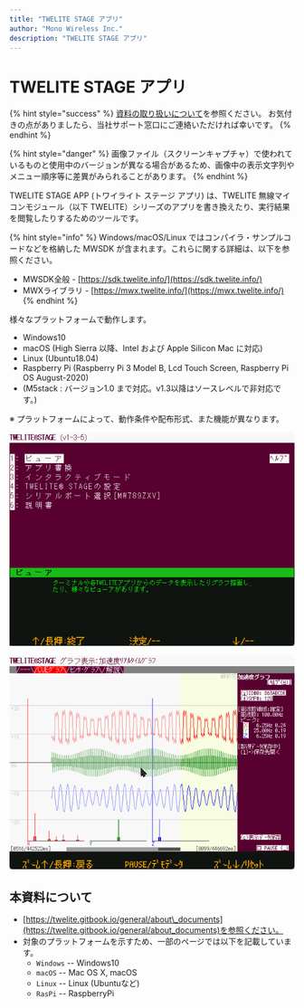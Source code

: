 ```yaml
---
title: "TWELITE STAGE アプリ"
author: "Mono Wireless Inc."
description: "TWELITE STAGE アプリ"
---
```


# TWELITE STAGE アプリ

{% hint style="success" %}
[資料の取り扱いについて](https://twelite.gitbook.io/general/about_documents)を参照ください。  お気付きの点がありましたら、当社サポート窓口にご連絡いただければ幸いです。
{% endhint %}

{% hint style="danger" %}
画像ファイル（スクリーンキャプチャ）で使われているものと使用中のバージョンが異なる場合があるため、画像中の表示文字列やメニュー順序等に差異がみられることがあります。
{% endhint %}



TWELITE STAGE APP \(トワイライト ステージ アプリ\) は、TWELITE 無線マイコンモジュール（以下 TWELITE）シリーズのアプリを書き換えたり、実行結果を閲覧したりするためのツールです。

{% hint style="info" %}
Windows/macOS/Linux ではコンパイラ・サンプルコードなどを格納した MWSDK が含まれます。これらに関する詳細は、以下を参照ください。

* MWSDK全般 - [https://sdk.twelite.info/](https://sdk.twelite.info/)
* MWXライブラリ - [https://mwx.twelite.info/](https://mwx.twelite.info/)
{% endhint %}



様々なプラットフォームで動作します。

* Windows10
* macOS \(High Sierra 以降、Intel および Apple Silicon Mac に対応\)
* Linux \(Ubuntu18.04\)
* Raspberry Pi \(Raspberry Pi 3 Model B, Lcd Touch Screen, Raspberry Pi OS August-2020\)
* (M5stack : バージョン1.0 まで対応。v1.3以降はソースレベルで非対応です。)

※ プラットフォームによって、動作条件や配布形式、また機能が異なります。



![ルートメニュー](.gitbook/assets/img_rootmenu-1.png)

![加速度リアルタイムグラフ](.gitbook/assets/img_graph_mot_demodata.png)



## 本資料について

* [https://twelite.gitbook.io/general/about\_documents](https://twelite.gitbook.io/general/about_documents)を参照ください。
* 対象のプラットフォームを示すため、一部のページでは以下を記載しています。
  * `Windows` -- Windows10
  * `macOS` -- Mac OS X, macOS
  * `Linux` -- Linux \(Ubuntuなど\)
  * `RasPi` -- RaspberryPi
